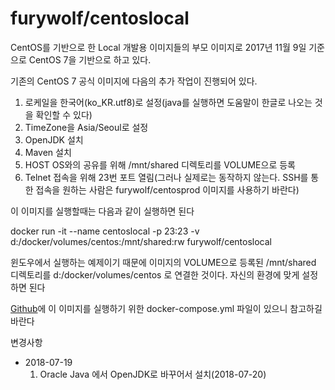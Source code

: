 furywolf/centoslocal
====================

CentOS를 기반으로 한 Local 개발용 이미지들의 부모 이미지로 2017년 11월 9일 기준으로 CentOS 7을 기반으로 하고 있다.

기존의 CentOS 7 공식 이미지에 다음의 추가 작업이 진행되어 있다.
1. 로케일을 한국어(ko_KR.utf8)로 설정(java를 실행하면 도움말이 한글로 나오는 것을 확인할 수 있다)
2. TimeZone을 Asia/Seoul로 설정
3. OpenJDK 설치
4. Maven 설치
5. HOST OS와의 공유를 위해 /mnt/shared 디렉토리를 VOLUME으로 등록
6. Telnet 접속을 위해 23번 포트 열림(그러나 실제로는 동작하지 않는다. SSH를 통한 접속을 원하는 사람은 furywolf/centosprod 이미지를 사용하기 바란다)

이 이미지를 실행할때는 다음과 같이 실행하면 된다

docker run -it --name centoslocal -p 23:23  -v d:/docker/volumes/centos:/mnt/shared:rw furywolf/centoslocal

윈도우에서 실행하는 예제이기 때문에 이미지의 VOLUME으로 등록된 /mnt/shared 디렉토리를 d:/docker/volumes/centos 로 연결한 것이다. 자신의 환경에 맞게 설정하면 된다

[Github](https://github.com/TerryChang/mydocker/tree/master/centoslocal)에 이 이미지를 실행하기 위한 docker-compose.yml 파일이 있으니 참고하길 바란다

변경사항

* 2018-07-19
    1. Oracle Java 에서 OpenJDK로 바꾸어서 설치(2018-07-20)